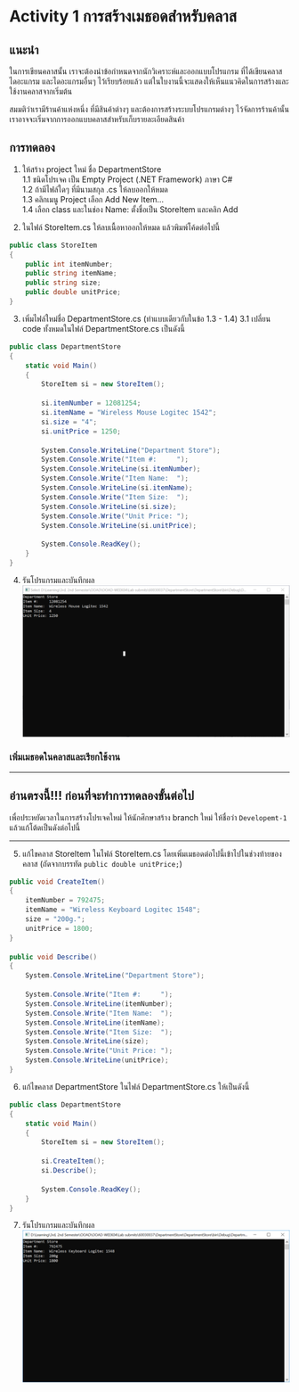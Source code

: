 # Activity 1 การสร้างเมธอดสำหรับคลาส

##  แนะนำ
ในการเขียนคลาสนั้น เราจะต้องนำข้อกำหนดจากนักวิเคราะห์และออกแบบโปรแกรม ที่ได้เขียนคลาสไดอะแกรม และไดอะแกรมอื่นๆ ไว้เรียบร้อยแล้ว แต่ในใบงานนี้จะแสดงให้เห็นแนวคิดในการสร้างและใช้งานคลาสจากเริ่มต้น

สมมติว่าเรามีร้านค้าแห่งหนึ่ง ที่มีสินค้าต่างๆ และต้องการสร้างระบบโปรแกรมต่างๆ ไว้จัดการร้านค้านั้น เราอาจจะเริ่มจากการออกแบบคลาสสำหรับเก็บรายละเอียดสินค้า 

## การทดลอง
1. ให้สร้าง project ใหม่ ชื่อ DepartmentStore   
   1.1 ชนิดโปรเจค เป็น Empty Project (.NET Framework) ภาษา C#  
   1.2 ถ้ามีไฟล์ใดๆ ที่มีนามสกุล .cs ให้ลบออกให้หมด  
   1.3 คลิกเมนู Project เลือก Add New Item...  
   1.4 เลือก class และในช่อง Name: ตั้งชื่อเป็น StoreItem และคลิก Add  

2. ในไฟล์ StoreItem.cs ให้ลบเนื้อหาออกให้หมด แล้วพิมพ์โค้ดต่อไปนี้

``` C# 
public class StoreItem
{
    public int itemNumber;
    public string itemName;
    public string size;
    public double unitPrice;
}

```

3. เพิ่มไฟล์ใหม่ชื่อ DepartmentStore.cs (ทำแบบเดียวกับในข้อ 1.3 - 1.4)
    3.1 เปลี่ยน code ทั้งหมดในไฟล์ DepartmentStore.cs เป็นดังนี้

```C#
public class DepartmentStore
{
    static void Main()
    {
        StoreItem si = new StoreItem();

        si.itemNumber = 12081254;
        si.itemName = "Wireless Mouse Logitec 1542";
        si.size = "4";
        si.unitPrice = 1250;

        System.Console.WriteLine("Department Store");
        System.Console.Write("Item #:     ");
        System.Console.WriteLine(si.itemNumber);
        System.Console.Write("Item Name:  ");
        System.Console.WriteLine(si.itemName);
        System.Console.Write("Item Size:  ");
        System.Console.WriteLine(si.size);
        System.Console.Write("Unit Price: ");
        System.Console.WriteLine(si.unitPrice);

        System.Console.ReadKey();
    }
}
```

4. รันโปรแกรมและบันทึกผล
![res_act1-1](imgs/act1-1.PNG)

###  เพิ่มเมธอดในคลาสและเรียกใช้งาน

***
##  อ่านตรงนี้!!! ก่อนที่จะทำการทดลองขั้นต่อไป
เพื่อประหยัดเวลาในการสร้างโปรเจคใหม่ ให้นักศึกษาสร้าง branch ใหม่ ให้ชื่อว่า `Developemt-1` แล้วแก้โต้ดเป็นดังต่อไปนี้
***

5. แก้ไขคลาส StoreItem ในไฟล์ StoreItem.cs โดยเพิ่มเมธอดต่อไปนี้เข้าไปในช่วงท้ายของคลาส  (ถัดจากบรรทัด ```public double unitPrice;```)

``` C#
public void CreateItem()
{
    itemNumber = 792475;
    itemName = "Wireless Keyboard Logitec 1548";
    size = "200g.";
    unitPrice = 1800;
}

public void Describe()
{
    System.Console.WriteLine("Department Store");

    System.Console.Write("Item #:     ");
    System.Console.WriteLine(itemNumber);
    System.Console.Write("Item Name:  ");
    System.Console.WriteLine(itemName);
    System.Console.Write("Item Size:  ");
    System.Console.WriteLine(size);
    System.Console.Write("Unit Price: ");
    System.Console.WriteLine(unitPrice);
}
```

6. แก้ไขคลาส DepartmentStore ในไฟล์ DepartmentStore.cs ให้เป็นดังนี้

```C#
public class DepartmentStore
{
    static void Main()
    {
        StoreItem si = new StoreItem();

        si.CreateItem();
        si.Describe();
        
        System.Console.ReadKey();
    }
}
```

7. รันโปรแกรมและบันทึกผล
![res_act1-2](imgs/act1-2.PNG)
